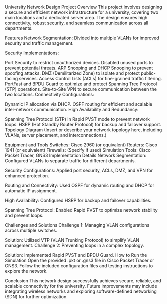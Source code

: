 University Network Design
Project Overview
This project involves designing a secure and efficient network infrastructure for a university, covering two main locations and a dedicated server area. The design ensures high connectivity, robust security, and seamless communication across all departments.

Features
Network Segmentation:
Divided into multiple VLANs for improved security and traffic management.

Security Implementations:

Port Security to restrict unauthorized devices.
Disabled unused ports to prevent potential threats.
ARP Snooping and DHCP Snooping to prevent spoofing attacks.
DMZ (Demilitarized Zone) to isolate and protect public-facing services.
Access Control Lists (ACLs) for fine-grained traffic filtering.
PortFast and BPDU Guard to optimize and protect Spanning Tree Protocol (STP) operations.
Site-to-Site VPN to secure communication between the two locations.
Connectivity Configurations:

Dynamic IP allocation via DHCP.
OSPF routing for efficient and scalable inter-network communication.
High Availability and Redundancy:

Spanning Tree Protocol (STP) in Rapid PVST mode to prevent network loops.
HSRP (Hot Standby Router Protocol) for backup and failover support.
Topology Diagram
(Insert or describe your network topology here, including VLANs, server placement, and interconnections.)

Equipment and Tools
Switches: Cisco 2960 (or equivalent)
Routers: Cisco 1941 (or equivalent)
Firewalls: (Specify if used)
Simulation Tools: Cisco Packet Tracer, GNS3
Implementation Details
Network Segmentation:
Configured VLANs to separate traffic for different departments.

Security Configurations:
Applied port security, ACLs, DMZ, and VPN for enhanced protection.

Routing and Connectivity:
Used OSPF for dynamic routing and DHCP for automatic IP assignment.

High Availability:
Configured HSRP for backup and failover capabilities.

Spanning Tree Protocol:
Enabled Rapid PVST to optimize network stability and prevent loops.

Challenges and Solutions
Challenge 1: Managing VLAN configurations across multiple switches.

Solution: Utilized VTP (VLAN Trunking Protocol) to simplify VLAN management.
Challenge 2: Preventing loops in a complex topology.

Solution: Implemented Rapid PVST and BPDU Guard.
How to Run the Simulation
Open the provided .pkt or .gns3 file in Cisco Packet Tracer or GNS3.
Follow the included configuration files and testing instructions to explore the network.

Conclusion
This network design successfully achieves secure, reliable, and scalable connectivity for the university. Future improvements may include integrating wireless networks and exploring software-defined networking (SDN) for further optimization.
